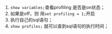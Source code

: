 1.  `show variables;`查看profiling 是否是on状态；
2. 如果是off，则 用`set profiling = 1;`开启
3. 执行自己的sql语句；
4. `show profiles;` 就可以查到sql语句的执行时间；